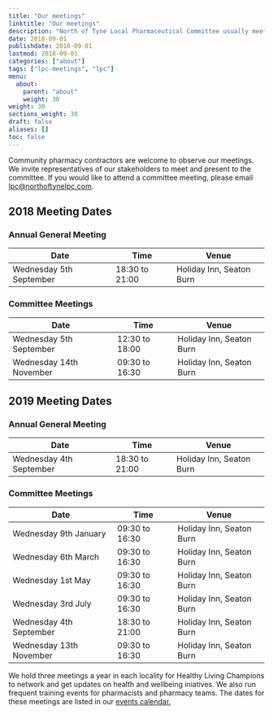 ```yaml
---
title: "Our meetings"
linktitle: "Our meetings"
description: "North of Tyne Local Pharmaceutical Committee usually meets on the first Wednesday of Jan, Mar, May, Jul, Sep and Nov"
date: 2018-09-01
publishdate: 2018-09-01
lastmod: 2018-09-01
categories: ["about"]
tags: ["lpc-meetings", "lpc"]
menu:
  about:
    parent: "about"
    weight: 30
weight: 30
sections_weight: 30
draft: false
aliases: []
toc: false
---
```


Community pharmacy contractors are welcome to observe our meetings. 
We invite representatives of our stakeholders to meet and present to the committee. 
If you would like to attend a committee meeting, please email [lpc@northoftynelpc.com](mailto:lpc@northoftynelpc.com).  

## 2018 Meeting Dates

### Annual General Meeting

  <div class="overflow-auto">
    <table class="f6 w-100 mw8 center" cellspacing="0">
      <thead>
        <tr class="stripe-dark">
          <th class="fw6 tl pa3 bg-white">Date</th>
          <th class="fw6 tl pa3 bg-white">Time</th>
          <th class="fw6 tl pa3 bg-white">Venue</th>
        </tr>
      </thead>
      <tbody class="lh-copy">
        <tr class="stripe-dark">
          <td class="pa3">Wednesday 5th September</td>
          <td class="pa3">18:30 to 21:00</td>
          <td class="pa3">Holiday Inn, Seaton Burn</td>
        </tr>
      </tbody>
    </table>
  </div>

### Committee Meetings

  <div class="overflow-auto">
    <table class="f6 w-100 mw8 center" cellspacing="0">
      <thead>
        <tr class="stripe-dark">
          <th class="fw6 tl pa3 bg-white">Date</th>
          <th class="fw6 tl pa3 bg-white">Time</th>
          <th class="fw6 tl pa3 bg-white">Venue</th>
        </tr>
      </thead>
      <tbody class="lh-copy">
        <tr class="stripe-dark">
          <td class="pa3">Wednesday 5th September</td>
          <td class="pa3">12:30 to 18:00</td>
          <td class="pa3">Holiday Inn, Seaton Burn</td>
        </tr>
        <tr class="stripe-dark">
          <td class="pa3">Wednesday 14th November</td>
          <td class="pa3">09:30 to 16:30</td>
          <td class="pa3">Holiday Inn, Seaton Burn</td>
        </tr>
      </tbody>
    </table>
  </div>


## 2019 Meeting Dates

### Annual General Meeting

  <div class="overflow-auto">
    <table class="f6 w-100 mw8 center" cellspacing="0">
      <thead>
        <tr class="stripe-dark">
          <th class="fw6 tl pa3 bg-white">Date</th>
          <th class="fw6 tl pa3 bg-white">Time</th>
          <th class="fw6 tl pa3 bg-white">Venue</th>
        </tr>
      </thead>
      <tbody class="lh-copy">
        <tr class="stripe-dark">
          <td class="pa3">Wednesday 4th September</td>
          <td class="pa3">18:30 to 21:00</td>
          <td class="pa3">Holiday Inn, Seaton Burn</td>
        </tr>
      </tbody>
    </table>
  </div>

### Committee Meetings

  <div class="overflow-auto">
    <table class="f6 w-100 mw8 center" cellspacing="0">
      <thead>
        <tr class="stripe-dark">
          <th class="fw6 tl pa3 bg-white">Date</th>
          <th class="fw6 tl pa3 bg-white">Time</th>
          <th class="fw6 tl pa3 bg-white">Venue</th>
        </tr>
      </thead>
      <tbody class="lh-copy">
        <tr class="stripe-dark">
          <td class="pa3">Wednesday 9th January</td>
          <td class="pa3">09:30 to 16:30</td>
          <td class="pa3">Holiday Inn, Seaton Burn</td>
        </tr>
        <tr class="stripe-dark">
          <td class="pa3">Wednesday 6th March</td>
          <td class="pa3">09:30 to 16:30</td>
          <td class="pa3">Holiday Inn, Seaton Burn</td>
        </tr>
        <tr class="stripe-dark">
          <td class="pa3">Wednesday 1st May</td>
          <td class="pa3">09:30 to 16:30</td>
          <td class="pa3">Holiday Inn, Seaton Burn</td>
        </tr>
		<tr class="stripe-dark">
          <td class="pa3">Wednesday 3rd July</td>
          <td class="pa3">09:30 to 16:30</td>
          <td class="pa3">Holiday Inn, Seaton Burn</td>
        </tr>
        <tr class="stripe-dark">
          <td class="pa3">Wednesday 4th September</td>
          <td class="pa3">18:30 to 21:00</td>
          <td class="pa3">Holiday Inn, Seaton Burn</td>
        </tr>
        <tr class="stripe-dark">
          <td class="pa3">Wednesday 13th November</td>
          <td class="pa3">09:30 to 16:30</td>
          <td class="pa3">Holiday Inn, Seaton Burn</td>
        </tr>       
      </tbody>
    </table>
  </div>

 
We hold three meetings a year in each locality for Healthy Living Champions to network and get updates on health and wellbeing iniatives. 
We also run frequent training events for pharmacists and pharmacy teams. The dates for these meetings are listed in our [events calendar.](/events/) 